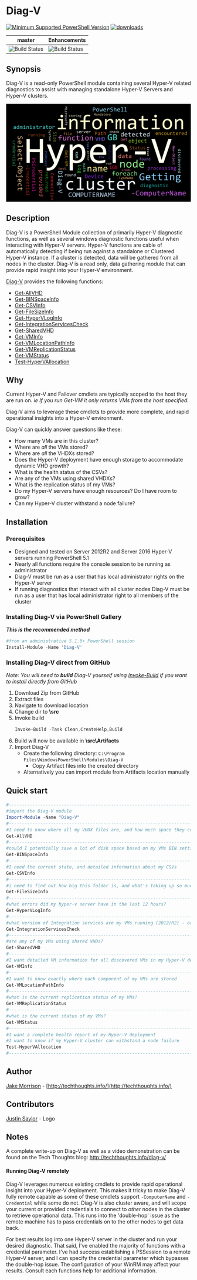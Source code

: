 # Diag-V

[![Minimum Supported PowerShell Version](https://img.shields.io/badge/PowerShell-5.1-blue.svg)](https://github.com/PowerShell/PowerShell)
[![downloads](https://img.shields.io/powershellgallery/dt/Diag-V.svg?label=downloads)](https://www.powershellgallery.com/packages/Diag-V)

master | Enhancements
--- | ---
![Build Status](https://codebuild.us-west-2.amazonaws.com/badges?uuid=eyJlbmNyeXB0ZWREYXRhIjoiU1FRSnE3aFlRbnVsd3R4aDBYS2JjUlh3OGlnZmRadW9CeWVucTcwRFJnQktnSjdraFNmL05ZMGlRSzRsZFhCbE54Z204anJheTd5QThzQjNwOUhOaytnPSIsIml2UGFyYW1ldGVyU3BlYyI6ImZTT1g2akZaTXJqSWJscEIiLCJtYXRlcmlhbFNldFNlcmlhbCI6MX0%3D&branch=master) | ![Build Status](https://codebuild.us-west-2.amazonaws.com/badges?uuid=eyJlbmNyeXB0ZWREYXRhIjoiaW1BTGJMNnBkckVnNnlYUTZZbXF2MFh1UVRiS2tEZHRVdk9XTFRMdVdqT1AxNjlVaGVEMm1WTjBHK3lXVkpNTEI3S2F4UloyQURPY1Y5SUU1MjlRdkFzPSIsIml2UGFyYW1ldGVyU3BlYyI6IjN4TWx0T1F0bzJyYlNCRmkiLCJtYXRlcmlhbFNldFNlcmlhbCI6MX0%3D&branch=Enhancements)

## Synopsis

Diag-V is a read-only PowerShell module containing several Hyper-V related diagnostics to assist with managing standalone Hyper-V Servers and Hyper-V clusters.

![Diag-V PS Word Cloud](media/Diag-V.png "Diag-V PSWord Cloud")

## Description

Diag-V is a PowerShell Module collection of primarily Hyper-V diagnostic functions, as well as several windows diagnostic functions useful when interacting with Hyper-V servers. Hyper-V functions are cable of automatically detecting if being run against a standalone or Clustered Hyper-V instance. If a cluster is detected, data will be gathered from all nodes in the cluster. Diag-V is a read only, data gathering module that can provide rapid insight into your Hyper-V environment.

[Diag-V](docs/Diag-V.md) provides the following functions:

* [Get-AllVHD](docs/Get-AllVHD.md)
* [Get-BINSpaceInfo](docs/Get-BINSpaceInfo.md)
* [Get-CSVInfo](docs/Get-CSVInfo.md)
* [Get-FileSizeInfo](docs/Get-FileSizeInfo.md)
* [Get-HyperVLogInfo](docs/Get-HyperVLogInfo.md)
* [Get-IntegrationServicesCheck](docs/Get-IntegrationServicesCheck.md)
* [Get-SharedVHD](docs/Get-SharedVHD.md)
* [Get-VMInfo](docs/Get-VMInfo.md)
* [Get-VMLocationPathInfo](docs/Get-VMLocationPathInfo.md)
* [Get-VMReplicationStatus](docs/Get-VMReplicationStatus.md)
* [Get-VMStatus](docs/Get-VMStatus.md)
* [Test-HyperVAllocation](docs/Test-HyperVAllocation.md)

## Why

Current Hyper-V and Failover cmdlets are typically scoped to the host they are run on. *ie If you run Get-VM it only returns VMs from the host specified.*

Diag-V aims to leverage these cmdlets to provide more complete, and rapid operational insights into a Hyper-V environment.

Diag-V can quickly answer questions like these:

* How many VMs are in this cluster?
* Where are *all* the VMs stored?
* Where are *all* the VHDXs stored?
* Does the Hyper-V deployment have enough storage to accommodate dynamic VHD growth?
* What is the health status of the CSVs?
* Are any of the VMs using shared VHDXs?
* What is the replication status of my VMs?
* Do my Hyper-V servers have enough resources? Do I have room to grow?
* Can my Hyper-V cluster withstand a node failure?

## Installation

### Prerequisites

* Designed and tested on Server 2012R2 and Server 2016 Hyper-V servers running PowerShell 5.1
* Nearly all functions require the console session to be running as administrator
* Diag-V must be run as a user that has local administrator rights on the Hyper-V server
* If running diagnostics that interact with all cluster nodes Diag-V must be run as a user that has local administrator right to all members of the cluster

### Installing Diag-V via PowerShell Gallery

***This is the recommended method***

```powershell
#from an administrative 5.1.0+ PowerShell session
Install-Module -Name 'Diag-V'
```

### Installing Diag-V direct from GitHub

*Note: You will need to **build** Diag-V yourself using [Invoke-Build](https://github.com/nightroman/Invoke-Build) if you want to install directly from GitHub*

1. Download Zip from GitHub
2. Extract files
3. Navigate to download location
4. Change dir to **\src**
5. Invoke build
    ``` powershell
    Invoke-Build -Task Clean,CreateHelp,Build
    ```
6. Build will now be available in **\src\Artifacts**
7. Import Diag-V
    * Create the following directory: ```C:\Program Files\WindowsPowerShell\Modules\Diag-V```
      * Copy Artifact files into the created directory
    * Alternatively you can import module from Artifacts location manually

## Quick start

``` powershell
#-----------------------------------------------------------------------------
#import the Diag-V module
Import-Module -Name "Diag-V"
#-----------------------------------------------------------------------------
#I need to know where all my VHDX files are, and how much space they could grow to
Get-AllVHD
#-----------------------------------------------------------------------------
#could I potentially save a lot of disk space based on my VMs BIN settings?
Get-BINSpaceInfo
#-----------------------------------------------------------------------------
#I need the current state, and detailed information about my CSVs
Get-CSVInfo
#-----------------------------------------------------------------------------
#i need to find out how big this folder is, and what's taking up so much space
Get-FileSizeInfo
#-----------------------------------------------------------------------------
#what errors did my hyper-v server have in the last 12 hours?
Get-HyperVLogInfo
#-----------------------------------------------------------------------------
#what version of Integration services are my VMs running (2012/R2) - or what features are activated?
Get-IntegrationServicesCheck
#-----------------------------------------------------------------------------
#are any of my VMs using shared VHDs?
Get-SharedVHD
#-----------------------------------------------------------------------------
#I want detailed VM information for all discovered VMs in my Hyper-V deployment
Get-VMInfo
#-----------------------------------------------------------------------------
#I want to know exactly where each component of my VMs are stored
Get-VMLocationPathInfo
#-----------------------------------------------------------------------------
#what is the current replication status of my VMs?
Get-VMReplicationStatus
#-----------------------------------------------------------------------------
#what is the current status of my VMs?
Get-VMStatus
#-----------------------------------------------------------------------------
#I want a complete health report of my Hyper-V deployment
#I want to know if my Hyper-V cluster can withstand a node failure
Test-HyperVAllocation
#-----------------------------------------------------------------------------
```

## Author

[Jake Morrison](https://twitter.com/JakeMorrison) - [http://techthoughts.info/](http://techthoughts.info/)

## Contributors

[Justin Saylor](https://twitter.com/XJustinSaylorX) - Logo

## Notes

A complete write-up on Diag-V as well as a video demonstration can be found on the Tech Thoughts blog: http://techthoughts.info/diag-v/

#### Running Diag-V remotely

Diag-V leverages numerous existing cmdlets to provide rapid operational insight into your Hyper-V deployment. This makes it tricky to make Diag-V fully remote capable as some of these cmdlets support ```-ComputerName``` and ```-Credential``` while some do not. Diag-V is also cluster aware, and will scope your current or provided credentials to connect to *other* nodes in the cluster to retrieve operational data. This runs into the 'double-hop' issue as the remote machine has to pass credentials on to the other nodes to get data back.

For best results log into one Hyper-V server in the cluster and run your desired diagnostic. That said, I've enabled the majority of functions with a credential parameter. I've had success establishing a PSSession to a remote Hyper-V server, and I can specify the credential parameter which bypasses the double-hop issue. The configuration of your WinRM may affect your results. Consult each functions help for additional information.